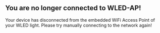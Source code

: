 ## You are no longer connected to WLED-AP!

Your device has disconnected from the embedded WiFi Access Point of your WLED light.
Please try manually connecting to the network again!